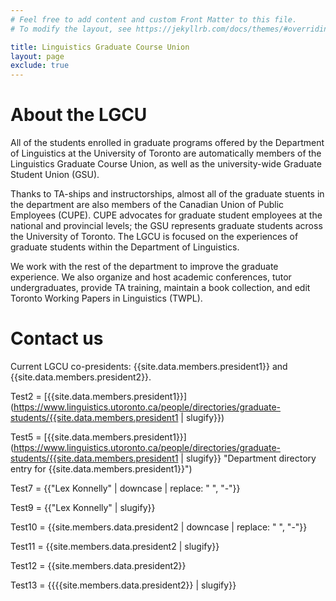 ```yaml
---
# Feel free to add content and custom Front Matter to this file.
# To modify the layout, see https://jekyllrb.com/docs/themes/#overriding-theme-defaults

title: Linguistics Graduate Course Union
layout: page
exclude: true
---
```


# About the LGCU

All of the students enrolled in graduate programs offered by the Department of
Linguistics at the University of Toronto are automatically members of the
Linguistics Graduate Course Union, as well as the university-wide Graduate
Student Union (GSU).

Thanks to TA-ships and instructorships, almost all of the graduate stuents in
the department are also members of the Canadian Union of Public Employees
(CUPE). CUPE advocates for graduate student employees at the national and
provincial levels; the GSU represents graduate students across the University of
Toronto. The LGCU is focused on the experiences of graduate students within the
Department of Linguistics.

We work with the rest of the department to improve the graduate experience. We
also organize and host academic conferences, tutor undergraduates, provide TA
training, maintain a book collection, and edit Toronto Working Papers in
Linguistics (TWPL).

# Contact us

Current LGCU co-presidents: {{site.data.members.president1}} and {{site.data.members.president2}}.

Test2 = [{{site.data.members.president1}}](https://www.linguistics.utoronto.ca/people/directories/graduate-students/{{site.data.members.president1 | slugify}})

Test5 = [{{site.data.members.president1}}](https://www.linguistics.utoronto.ca/people/directories/graduate-students/{{site.data.members.president1 | slugify}} "Department directory entry for {{site.data.members.president1}}")

Test7 = {{"Lex Konnelly" | downcase | replace: " ", "-"}}

Test9 = {{"Lex Konnelly" | slugify}}

Test10 = {{site.members.data.president2 | downcase | replace: " ", "-"}}

Test11 = {{site.members.data.president2 | slugify}}

Test12 = {{site.members.data.president2}}

Test13 = {{{{site.members.data.president2}} | slugify}}
